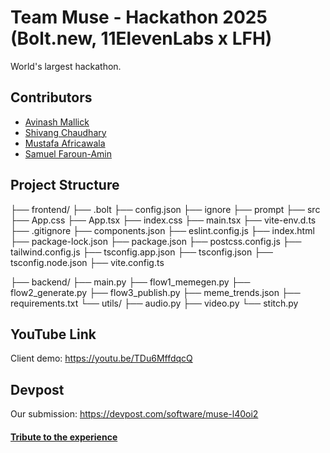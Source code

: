 # Team Muse - Hackathon 2025 (Bolt.new, 11ElevenLabs x LFH)
World's largest hackathon.

## Contributors
- [Avinash Mallick](https://www.linkedin.com/in/avinash-mallick-b272b6214/?lipi=urn%3Ali%3Apage%3Ad_flagship3_people_connections%3B01D5i0p4QXeOWz2HUa9%2FkQ%3D%3D)
- [Shivang Chaudhary](https://www.linkedin.com/in/shivang-chaudhary-2235831b5)
- [Mustafa Africawala](https://www.linkedin.com/in/mustafa-africawala/?lipi=urn%3Ali%3Apage%3Ad_flagship3_people_connections%3B1hMm2KYpRBCgNASjaJGQ%2Bw%3D%3D)
- [Samuel Faroun-Amin](https://www.linkedin.com/in/samuel-faroun/?lipi=urn%3Ali%3Apage%3Ad_flagship3_people_connections%3B01D5i0p4QXeOWz2HUa9%2FkQ%3D%3D)

## Project Structure
├── frontend/
    ├── .bolt
        ├── config.json
        ├── ignore
        ├── prompt
    ├── src
        ├── App.css
        ├── App.tsx
        ├── index.css
        ├── main.tsx
        ├── vite-env.d.ts
    ├── .gitignore
    ├── components.json
    ├── eslint.config.js
    ├── index.html
    ├── package-lock.json
    ├── package.json
    ├── postcss.config.js
    ├── tailwind.config.js
    ├── tsconfig.app.json
    ├── tsconfig.json
    ├── tsconfig.node.json
    ├── vite.config.ts

├── backend/
    ├── main.py
    ├── flow1_memegen.py
    ├── flow2_generate.py
    ├── flow3_publish.py
    ├── meme_trends.json
    ├── requirements.txt
    └── utils/
        ├── audio.py
        ├── video.py
        └── stitch.py

## YouTube Link
Client demo: https://youtu.be/TDu6MffdqcQ

## Devpost
Our submission: https://devpost.com/software/muse-l40oi2

#### [Tribute to the experience](https://www.linkedin.com/posts/shivang-chaudhary-2235831b5_hackathon-omiai-londonfounderhouse-activity-7345446577974468608-1iM3?utm_source=share&utm_medium=member_desktop&rcm=ACoAADIYqXsB5HGqzeF8kn0xGOcU1dMfK0sHVHA)
